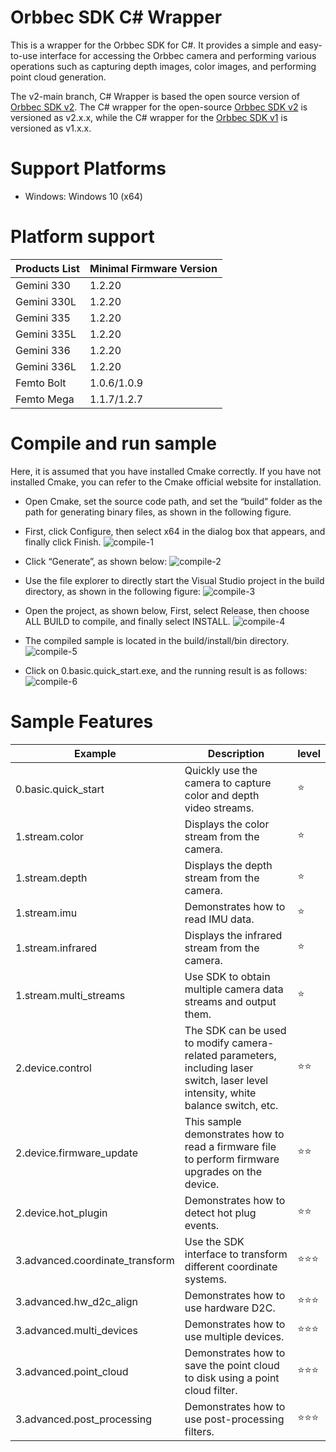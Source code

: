 # Orbbec SDK C# Wrapper

This is a wrapper for the Orbbec SDK for C#. It provides a simple and easy-to-use interface for accessing the Orbbec camera and performing various operations such as capturing depth images, color images, and performing point cloud generation.

The v2-main branch, C# Wrapper is based the open source version of [Orbbec SDK v2](https://github.com/orbbec/OrbbecSDK_v2). The C# wrapper for the open-source [Orbbec SDK v2](https://github.com/orbbec/OrbbecSDK_v2) is versioned as v2.x.x, while the C# wrapper for the [Orbbec SDK v1](https://github.com/orbbec/OrbbecSDK) is versioned as v1.x.x.

# Support Platforms
- Windows: Windows 10 (x64)

# Platform support
| **Products List** | **Minimal Firmware Version** |
|-------------------|------------------------------|
| Gemini 330        | 1.2.20                       |
| Gemini 330L       | 1.2.20                       |
| Gemini 335        | 1.2.20                       |
| Gemini 335L       | 1.2.20                       |
| Gemini 336        | 1.2.20                       |
| Gemini 336L       | 1.2.20                       |
| Femto Bolt        | 1.0.6/1.0.9                  |
| Femto Mega        | 1.1.7/1.2.7                  |


# Compile and run sample
Here, it is assumed that you have installed Cmake correctly. If you have not installed Cmake, you can refer to the Cmake official website for installation.
- Open Cmake, set the source code path, and set the “build” folder as the path for generating binary files, as shown in the following figure.

- First, click Configure, then select x64 in the dialog box that appears, and finally click Finish.
![compile-1](image/compile-1.png)

- Click “Generate”, as shown below:
![compile-2](image/compile-2.png)

- Use the file explorer to directly start the Visual Studio project in the build directory, as shown in the following figure:
![compile-3](image/compile-3.png)

- Open the project, as shown below, First, select Release, then choose ALL BUILD to compile, and finally select INSTALL.
![compile-4](image/compile-4.png)

- The compiled sample is located in the build/install/bin directory. 
![compile-5](image/compile-5.png)
- Click on 0.basic.quick_start.exe, and the running result is as follows:
![compile-6](image/compile-6.png)

# Sample Features
| Example                | Description              |      level              |
| --------------------- | ------------------------ |----------------|
| 0.basic.quick_start | Quickly use the camera to capture color and depth video streams.|  ⭐   |
| 1.stream.color | Displays the color stream from the camera.|    ⭐   |
| 1.stream.depth | Displays the depth stream from the camera.|    ⭐   |
| 1.stream.imu | Demonstrates how to read IMU data.|   ⭐   |
| 1.stream.infrared | Displays the infrared stream from the camera.|   ⭐   |
| 1.stream.multi_streams | Use SDK to obtain multiple camera data streams and output them.|      ⭐   |
| 2.device.control | The SDK can be used to modify camera-related parameters, including laser switch, laser level intensity, white balance switch, etc.|   ⭐⭐  |
| 2.device.firmware_update | This sample demonstrates how to read a firmware file to perform firmware upgrades on the device.|   ⭐⭐    |
| 2.device.hot_plugin | Demonstrates how to detect hot plug events.| ⭐⭐    |
| 3.advanced.coordinate_transform | Use the SDK interface to transform different coordinate systems.| ⭐⭐⭐    |
| 3.advanced.hw_d2c_align | Demonstrates how to use hardware D2C.|  ⭐⭐⭐    |
| 3.advanced.multi_devices | Demonstrates how to use multiple devices.| ⭐⭐⭐    | 
| 3.advanced.point_cloud | Demonstrates how to save the point cloud to disk using a point cloud filter.| ⭐⭐⭐    |
| 3.advanced.post_processing | Demonstrates how to use post-processing filters.| ⭐⭐⭐    |
                                                                               

